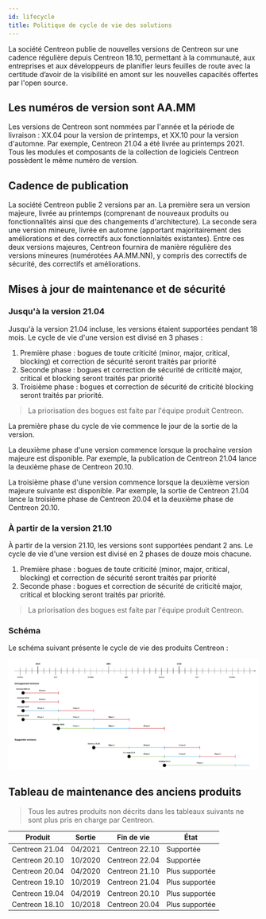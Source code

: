 ```yaml
---
id: lifecycle
title: Politique de cycle de vie des solutions
---
```


La société Centreon publie de nouvelles versions
de Centreon sur une cadence régulière depuis Centreon 18.10, permettant à la communauté, aux
entreprises et aux développeurs de planifier leurs feuilles de route avec la
certitude d’avoir de la visibilité en amont sur les nouvelles capacités offertes par l'open source.

## Les numéros de version sont AA.MM

Les versions de Centreon sont nommées par l'année et la période de livraison : XX.04 pour la version de printemps,
et XX.10 pour la version d'automne. Par
exemple, Centreon 21.04 a été livrée au printemps 2021. Tous les modules et
composants de la collection de logiciels Centreon possèdent le même numéro de
version.

## Cadence de publication

La société Centreon publie 2 versions par an. La première sera un version majeure, livrée au printemps
(comprenant de nouveaux produits ou fonctionnalités ainsi que des changements d'architecture).
La seconde sera une version mineure, livrée en automne (apportant majoritairement des améliorations et des 
correctifs aux fonctionnlaités existantes). Entre ces deux versions majeures, Centreon fournira de
manière régulière des versions mineures (numérotées AA.MM.NN), y compris des correctifs de sécurité,
des correctifs et améliorations.

## Mises à jour de maintenance et de sécurité

### Jusqu'à la version 21.04

Jusqu'à la version 21.04 incluse, les versions étaient supportées pendant 18 mois. Le cycle de vie d'une version est divisé en 3 phases :

1.  Première phase : bogues de toute criticité (minor, major, critical,
    blocking) et correction de sécurité seront traités par priorité
2.  Seconde phase : bogues et correction de sécurité de criticité major,
    critical et blocking seront traités par priorité
3. Troisième phase : bogues et correction de sécurité de criticité blocking seront traités par priorité.

> La priorisation des bogues est faite par l'équipe produit
> Centreon.

La première phase du cycle de vie commence le jour de la sortie de la version.

La deuxième phase d'une version commence lorsque la prochaine version majeure
est disponible. Par exemple, la publication de Centreon 21.04 lance la deuxième
phase de Centreon 20.10.

La troisième phase d'une version commence lorsque la deuxième version majeure
suivante est disponible. Par exemple, la sortie de Centreon 21.04 lance la
troisième phase de Centreon 20.04 et la deuxième phase de Centreon 20.10.

### À partir de la version 21.10

À partir de la version 21.10, les versions sont supportées pendant 2 ans. Le cycle de vie d'une version est divisé en 2 phases de douze mois chacune.

1.  Première phase : bogues de toute criticité (minor, major, critical,
    blocking) et correction de sécurité seront traités par priorité
2.  Seconde phase : bogues et correction de sécurité de criticité major,
    critical et blocking seront traités par priorité.

> La priorisation des bogues est faite par l'équipe produit
> Centreon.

### Schéma

Le schéma suivant présente le cycle de vie des produits Centreon :

![image](../assets/releases/lifecycle.png)

## Tableau de maintenance des anciens produits

> Tous les autres produits non décrits dans les tableaux suivants ne sont plus
> pris en charge par Centreon.

| Produit        | Sortie       | Fin de vie           | État                |
|----------------|--------------|----------------------|---------------------|
| Centreon 21.04 | 04/2021      | Centreon 22.10       | Supportée           |
| Centreon 20.10 | 10/2020      | Centreon 22.04       | Supportée           |
| Centreon 20.04 | 04/2020      | Centreon 21.10       | Plus supportée      |
| Centreon 19.10 | 10/2019      | Centreon 21.04       | Plus supportée      |
| Centreon 19.04 | 04/2019      | Centreon 20.10       | Plus supportée      |
| Centreon 18.10 | 10/2018      | Centreon 20.04       | Plus supportée      |
